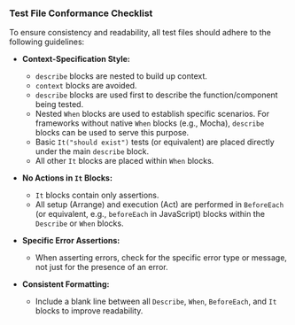 ### Test File Conformance Checklist

To ensure consistency and readability, all test files should adhere to the following guidelines:

-   **Context-Specification Style:**
    -   `describe` blocks are nested to build up context.
    -   `context` blocks are avoided.
    -   `describe` blocks are used first to describe the function/component being tested.
    -   Nested `When` blocks are used to establish specific scenarios. For frameworks without native `When` blocks (e.g., Mocha), `describe` blocks can be used to serve this purpose.
    -   Basic `It("should exist")` tests (or equivalent) are placed directly under the main `describe` block.
    -   All other `It` blocks are placed within `When` blocks.

-   **No Actions in `It` Blocks:**
    -   `It` blocks contain only assertions.
    -   All setup (Arrange) and execution (Act) are performed in `BeforeEach` (or equivalent, e.g., `beforeEach` in JavaScript) blocks within the `Describe` or `When` blocks.

-   **Specific Error Assertions:**
    -   When asserting errors, check for the specific error type or message, not just for the presence of an error.

-   **Consistent Formatting:**
    -   Include a blank line between all `Describe`, `When`, `BeforeEach`, and `It` blocks to improve readability.